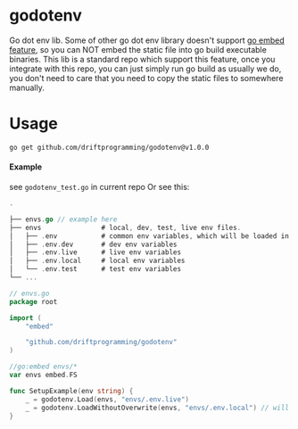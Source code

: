 # godotenv

Go dot env lib. Some of other go dot env library doesn't support [go embed feature](https://github.com/golang/go/blob/37588ffcb221c12c12882b591a16243ae2799fd1/src/embed/internal/embedtest/embed_test.go), so you can NOT embed the static file
into go build executable binaries. This lib is a standard repo which support this feature, once you integrate with this
repo, you can just simply run go build as usually we do, you don't need to care that you need to copy the static files
to somewhere manually.

# Usage

```commandline
go get github.com/driftprogramming/godotenv@v1.0.0
```

#### Example
see `godotenv_test.go` in current repo Or see this:
```go
.

├── envs.go // example here                    
├── envs               # local, dev, test, live env files.     
│   ├── .env           # common env variables, which will be loaded in all other envs
│   ├── .env.dev       # dev env variables
│   ├── .env.live      # live env variables
│   ├── .env.local     # local env variables     
│   └── .env.test      # test env variables       
└── ...
```
```go
// envs.go
package root

import (
	"embed"

	"github.com/driftprogramming/godotenv"
)

//go:embed envs/*
var envs embed.FS

func SetupExample(env string) {
	_ = godotenv.Load(envs, "envs/.env.live")
	_ = godotenv.LoadWithoutOverwrite(envs, "envs/.env.local") // will not overwrite if env key already existed.
}

```


